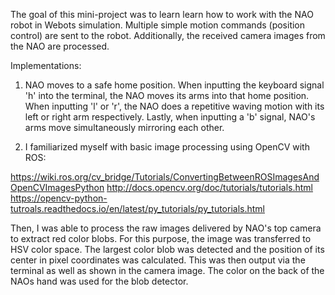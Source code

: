 The goal of this mini-project was to learn learn how to work with the NAO robot in Webots simulation.  Multiple simple motion commands (position control) are sent to the robot.  Additionally, the received camera images from the NAO are processed.

Implementations:
1. NAO moves to a safe home position. When inputting the keyboard signal 'h' into the terminal, the NAO moves its arms into that home position. When inputting 'l' or 'r', the NAO does a repetitive waving motion with its left or right arm respectively.  Lastly, when inputting a 'b' signal, NAO's arms move simultaneously mirroring each other.

2. I familiarized myself with basic image processing using OpenCV with ROS:

https://wiki.ros.org/cv_bridge/Tutorials/ConvertingBetweenROSImagesAndOpenCVImagesPython
http://docs.opencv.org/doc/tutorials/tutorials.html
https://opencv-python-tutroals.readthedocs.io/en/latest/py_tutorials/py_tutorials.html

Then, I was able to process the raw images delivered by NAO's top camera to extract red color blobs. For this purpose, the image was transferred to HSV color space. The largest color blob was detected and the position of its center in pixel coordinates was calculated. This was then output via the terminal as well as shown in the camera image. The color on the back of the NAOs hand was used for the blob detector.
